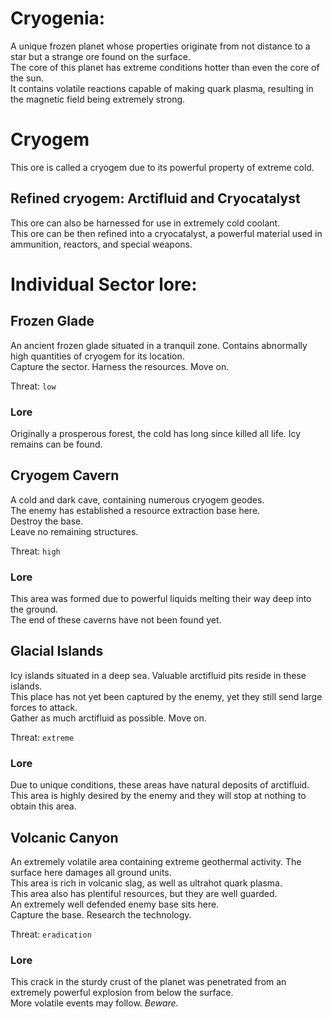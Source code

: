 # Cryogenia:

A unique frozen planet whose properties originate from not distance to a star but a strange ore found on the surface.  
The core of this planet has extreme conditions hotter than even the core of the sun.  
It contains volatile reactions capable of making quark plasma, resulting in the magnetic field being extremely strong.

# Cryogem

This ore is called a cryogem due to its powerful property of extreme cold.  

## Refined cryogem: Arctifluid and Cryocatalyst

This ore can also be harnessed for use in extremely cold coolant.  
This ore can be then refined into a cryocatalyst, a powerful material used in ammunition, reactors, and special weapons.

# Individual Sector lore:

## Frozen Glade

An ancient frozen glade situated in a tranquil zone. Contains abnormally high quantities of cryogem for its location.  
Capture the sector. Harness the resources. Move on.

Threat: `low`

### Lore

Originally a prosperous forest, the cold has long since killed all life. Icy remains can be found.

## Cryogem Cavern

A cold and dark cave, containing numerous cryogem geodes.  
The enemy has established a resource extraction base here.  
Destroy the base.  
Leave no remaining structures.

Threat: `high`

### Lore

This area was formed due to powerful liquids melting their way deep into the ground.  
The end of these caverns have not been found yet.

## Glacial Islands

Icy islands situated in a deep sea. Valuable arctifluid pits reside in these islands.  
This place has not yet been captured by the enemy, yet they still send large forces to attack.  
Gather as much arctifluid as possible. Move on.

Threat: `extreme`

### Lore

Due to unique conditions, these areas have natural deposits of arctifluid.  
This area is highly desired by the enemy and they will stop at nothing to obtain this area.

## Volcanic Canyon

An extremely volatile area containing extreme geothermal activity. The surface here damages all ground units.  
This area is rich in volcanic slag, as well as ultrahot quark plasma.  
This area also has plentiful resources, but they are well guarded.  
An extremely well defended enemy base sits here.  
Capture the base. Research the technology.

Threat: `eradication`

### Lore

This crack in the sturdy crust of the planet was penetrated from an extremely powerful explosion from below the surface.  
More volatile events may follow. *Beware.*